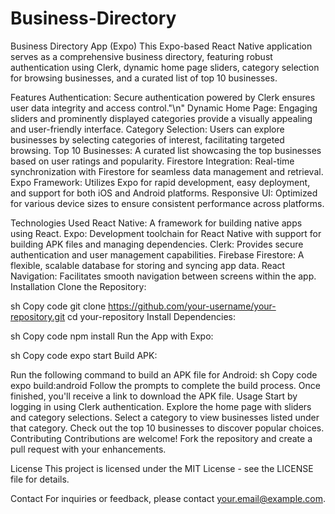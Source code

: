 # Business-Directory
Business Directory App (Expo)
This Expo-based React Native application serves as a comprehensive business directory, featuring robust authentication using Clerk, dynamic home page sliders, category selection for browsing businesses, and a curated list of top 10 businesses.

Features
Authentication: Secure authentication powered by Clerk ensures user data integrity and access control."\n"
Dynamic Home Page: Engaging sliders and prominently displayed categories provide a visually appealing and user-friendly interface.
Category Selection: Users can explore businesses by selecting categories of interest, facilitating targeted browsing.
Top 10 Businesses: A curated list showcasing the top businesses based on user ratings and popularity.
Firestore Integration: Real-time synchronization with Firestore for seamless data management and retrieval.
Expo Framework: Utilizes Expo for rapid development, easy deployment, and support for both iOS and Android platforms.
Responsive UI: Optimized for various device sizes to ensure consistent performance across platforms.




Technologies Used
React Native: A framework for building native apps using React.
Expo: Development toolchain for React Native with support for building APK files and managing dependencies.
Clerk: Provides secure authentication and user management capabilities.
Firebase Firestore: A flexible, scalable database for storing and syncing app data.
React Navigation: Facilitates smooth navigation between screens within the app.
Installation
Clone the Repository:

sh
Copy code
git clone https://github.com/your-username/your-repository.git
cd your-repository
Install Dependencies:

sh
Copy code
npm install
Run the App with Expo:

sh
Copy code
expo start
Build APK:

Run the following command to build an APK file for Android:
sh
Copy code
expo build:android
Follow the prompts to complete the build process. Once finished, you'll receive a link to download the APK file.
Usage
Start by logging in using Clerk authentication.
Explore the home page with sliders and category selections.
Select a category to view businesses listed under that category.
Check out the top 10 businesses to discover popular choices.
Contributing
Contributions are welcome! Fork the repository and create a pull request with your enhancements.

License
This project is licensed under the MIT License - see the LICENSE file for details.

Contact
For inquiries or feedback, please contact your.email@example.com.
